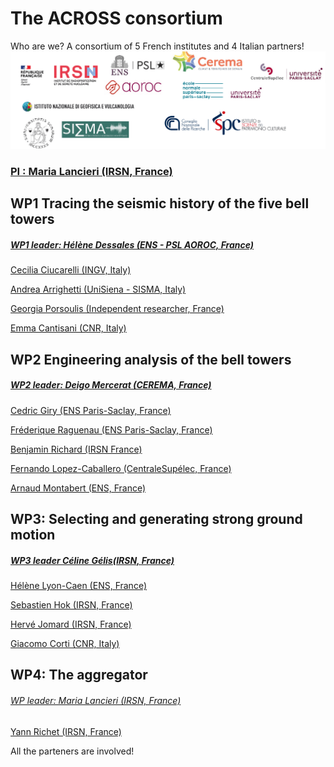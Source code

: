 # The ACROSS consortium

Who are we?
A consortium of 5 French institutes and 4 Italian partners!
![logos](images/logo.png)

### [PI : Maria Lancieri (IRSN, France)](maria)

## WP1 Tracing the seismic history of the five bell towers

##### [WP1 leader: Hélène Dessales (ENS - PSL AOROC, France)](helened)

[Cecilia Ciucarelli (INGV, Italy)](cecilia)

[Andrea Arrighetti (UniSiena - SISMA, Italy)](andrea)

[Georgia Porsoulis (Independent researcher, France)](georgia)

[Emma Cantisani (CNR, Italy)](emma)

## WP2 Engineering analysis of the bell towers
##### [WP2 leader: Deigo Mercerat (CEREMA, France)](diego)

[Cedric Giry (ENS Paris-Saclay, France)](cedric)

[Fréderique Raguenau (ENS Paris-Saclay, France)](fred)

[Benjamin Richard (IRSN France)](benjamin) 

[Fernando Lopez-Caballero (CentraleSupélec, France)](fernando)

[Arnaud Montabert (ENS, France)](arnaud)

## WP3: Selecting and generating strong ground motion

##### [WP3 leader Céline Gélis(IRSN, France)](celine) 

[Hélène Lyon-Caen (ENS, France)](helenelc)

[Sebastien Hok (IRSN, France)](seb)

[Hervé Jomard (IRSN, France)](herve)
 
[Giacomo Corti (CNR, Italy)](giacomo)

## WP4: The aggregator

###### [WP leader: Maria Lancieri (IRSN, France)](maria)

[Yann Richet (IRSN, France)](yann)

All the parteners are involved!






